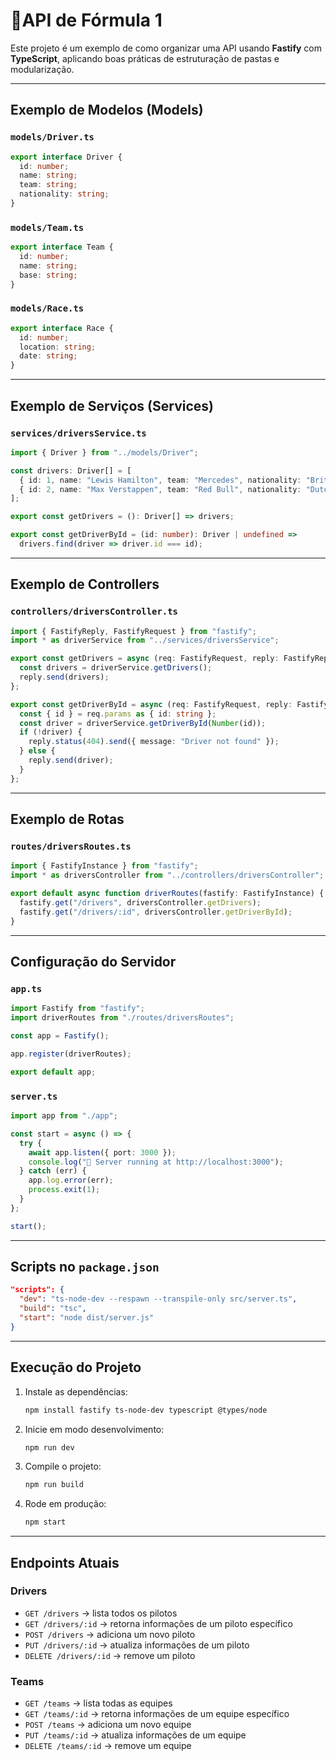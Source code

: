 # 🏁API de Fórmula 1

Este projeto é um exemplo de como organizar uma API usando **Fastify**
com **TypeScript**, aplicando boas práticas de estruturação de pastas e
modularização.

------------------------------------------------------------------------

## Exemplo de Modelos (Models)

### `models/Driver.ts`

``` ts
export interface Driver {
  id: number;
  name: string;
  team: string;
  nationality: string;
}
```

### `models/Team.ts`

``` ts
export interface Team {
  id: number;
  name: string;
  base: string;
}
```

### `models/Race.ts`

``` ts
export interface Race {
  id: number;
  location: string;
  date: string;
}
```

------------------------------------------------------------------------

## Exemplo de Serviços (Services)

### `services/driversService.ts`

``` ts
import { Driver } from "../models/Driver";

const drivers: Driver[] = [
  { id: 1, name: "Lewis Hamilton", team: "Mercedes", nationality: "British" },
  { id: 2, name: "Max Verstappen", team: "Red Bull", nationality: "Dutch" },
];

export const getDrivers = (): Driver[] => drivers;

export const getDriverById = (id: number): Driver | undefined =>
  drivers.find(driver => driver.id === id);
```

------------------------------------------------------------------------

## Exemplo de Controllers

### `controllers/driversController.ts`

``` ts
import { FastifyReply, FastifyRequest } from "fastify";
import * as driverService from "../services/driversService";

export const getDrivers = async (req: FastifyRequest, reply: FastifyReply) => {
  const drivers = driverService.getDrivers();
  reply.send(drivers);
};

export const getDriverById = async (req: FastifyRequest, reply: FastifyReply) => {
  const { id } = req.params as { id: string };
  const driver = driverService.getDriverById(Number(id));
  if (!driver) {
    reply.status(404).send({ message: "Driver not found" });
  } else {
    reply.send(driver);
  }
};
```

------------------------------------------------------------------------

## Exemplo de Rotas

### `routes/driversRoutes.ts`

``` ts
import { FastifyInstance } from "fastify";
import * as driversController from "../controllers/driversController";

export default async function driverRoutes(fastify: FastifyInstance) {
  fastify.get("/drivers", driversController.getDrivers);
  fastify.get("/drivers/:id", driversController.getDriverById);
}
```

------------------------------------------------------------------------

## Configuração do Servidor

### `app.ts`

``` ts
import Fastify from "fastify";
import driverRoutes from "./routes/driversRoutes";

const app = Fastify();

app.register(driverRoutes);

export default app;
```

### `server.ts`

``` ts
import app from "./app";

const start = async () => {
  try {
    await app.listen({ port: 3000 });
    console.log("🚀 Server running at http://localhost:3000");
  } catch (err) {
    app.log.error(err);
    process.exit(1);
  }
};

start();
```

------------------------------------------------------------------------

## Scripts no `package.json`

``` json
"scripts": {
  "dev": "ts-node-dev --respawn --transpile-only src/server.ts",
  "build": "tsc",
  "start": "node dist/server.js"
}
```

------------------------------------------------------------------------

## Execução do Projeto

1.  Instale as dependências:

    ``` bash
    npm install fastify ts-node-dev typescript @types/node
    ```

2.  Inicie em modo desenvolvimento:

    ``` bash
    npm run dev
    ```

3.  Compile o projeto:

    ``` bash
    npm run build
    ```

4.  Rode em produção:

    ``` bash
    npm start
    ```

------------------------------------------------------------------------

## Endpoints Atuais
### Drivers
-   `GET /drivers` → lista todos os pilotos
-   `GET /drivers/:id` → retorna informações de um piloto específico
-   `POST /drivers` → adiciona um novo piloto
-   `PUT /drivers/:id` → atualiza informações de um piloto
-   `DELETE /drivers/:id` → remove um piloto

### Teams
-   `GET /teams` → lista todas as equipes
-   `GET /teams/:id` → retorna informações de um equipe específico
-   `POST /teams` → adiciona um novo equipe
-   `PUT /teams/:id` → atualiza informações de um equipe
-   `DELETE /teams/:id` → remove um equipe
